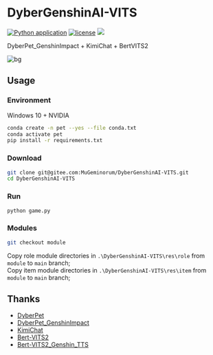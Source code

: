 # DyberGenshinAI-VITS
[![Python application](https://github.com/MuGeminorum/DyberGenshinAI-VITS/actions/workflows/python-app.yml/badge.svg?branch=main)](https://github.com/MuGeminorum/DyberGenshinAI-VITS/actions/workflows/python-app.yml)
[![license](https://img.shields.io/github/license/MuGeminorum/DyberGenshinAI-VITS.svg)](https://github.com/MuGeminorum/DyberGenshinAI-VITS/blob/main/LICENSE)
[![](https://img.shields.io/badge/bilibili-BV1dD421P7LZ-fc8bab.svg)](https://www.bilibili.com/video/BV1dD421P7LZ)

DyberPet_GenshinImpact + KimiChat + BertVITS2

![bg](https://github.com/MuGeminorum/DyberGenshinAI-VITS/assets/20459298/e03c7bf4-bb49-434d-9145-dab1622ee215)

## Usage
### Environment
Windows 10 + NVIDIA
```bash
conda create -n pet --yes --file conda.txt
conda activate pet
pip install -r requirements.txt
```

### Download
```bash
git clone git@gitee.com:MuGeminorum/DyberGenshinAI-VITS.git
cd DyberGenshinAI-VITS
```

### Run
```bash
python game.py
```

### Modules
```bash
git checkout module
```
Copy role module directories in `.\DyberGenshinAI-VITS\res\role` from `module` to `main` branch;<br>
Copy item module directories in `.\DyberGenshinAI-VITS\res\item` from `module` to `main` branch;

## Thanks
- [DyberPet](https://github.com/ChaozhongLiu/DyberPet)
- [DyberPet_GenshinImpact](https://github.com/ChaozhongLiu/DyberPet_GenshinImpact)
- [KimiChat](https://platform.moonshot.cn/docs/api-reference)
- [Bert-VITS2](https://github.com/fishaudio/Bert-VITS2)
- [Bert-VITS2_Genshin_TTS](https://www.modelscope.cn/studios/erythrocyte/Bert-VITS2_Genshin_TTS)
